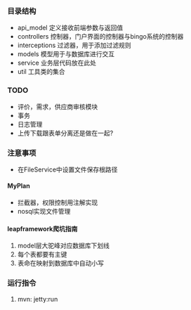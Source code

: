 ### 目录结构
* api_model     定义接收前端参数与返回值
* controllers   控制器，门户界面的控制器与bingo系统的控制器
* interceptions 过滤器，用于添加过滤规则
* models        模型用于与数据库进行交互
* service       业务层代码放在此处
* util          工具类的集合

### TODO
* 评价，需求，供应商审核模块
* 事务
* 日志管理
* 上传下载跟表单分离还是做在一起?

### 注意事项
* 在FileService中设置文件保存根路径

#### MyPlan
* 拦截器，权限控制用注解实现
* nosql实现文件管理

#### leapframework爬坑指南
1. model层大驼峰对应数据库下划线
2. 每个表都要有主键
3. 表命在映射到数据库中自动小写

### 运行指令
1. mvn: jetty:run
